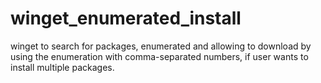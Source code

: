 # winget_enumerated_install
winget to search for packages, enumerated and allowing to download by using the enumeration with comma-separated numbers, if user wants to install multiple packages.
